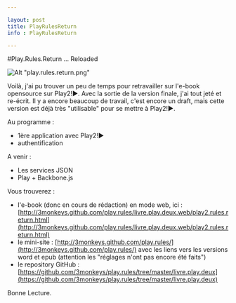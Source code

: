 ```yaml
---

layout: post
title: PlayRulesReturn
info : PlayRulesReturn

---
```


#Play.Rules.Return ... Reloaded

![Alt "play.rules.return.png"](https://github.com/k33g/k33g.github.com/raw/master/images/play.rules.return.png)

Voilà, j'ai pu trouver un peu de temps pour retravailler sur l'e-book opensource sur Play2!►. Avec la sortie de la version finale, j'ai tout jeté et re-écrit. Il y a encore beaucoup de travail, c'est encore un draft, mais cette version est déjà très "utilisable" pour se mettre à Play2!►.

Au programme :

- 1ère application avec Play2!►
- authentification

A venir :

- Les services JSON
- Play + Backbone.js

Vous trouverez :

- l'e-book (donc en cours de rédaction) en mode web, ici : [http://3monkeys.github.com/play.rules/livre.play.deux.web/play2.rules.return.html](http://3monkeys.github.com/play.rules/livre.play.deux.web/play2.rules.return.html)
- le mini-site : [http://3monkeys.github.com/play.rules/](http://3monkeys.github.com/play.rules/) avec les liens vers les versions word et epub (attention les "réglages n'ont pas encore été faits")
- le repository GitHub : [https://github.com/3monkeys/play.rules/tree/master/livre.play.deux](https://github.com/3monkeys/play.rules/tree/master/livre.play.deux)

Bonne Lecture.







